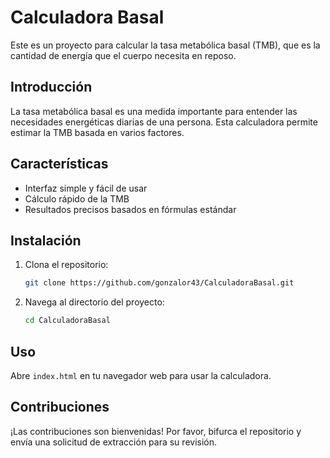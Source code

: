 # Calculadora Basal

Este es un proyecto para calcular la tasa metabólica basal (TMB), que es la cantidad de energía que el cuerpo necesita en reposo.

## Introducción
La tasa metabólica basal es una medida importante para entender las necesidades energéticas diarias de una persona. Esta calculadora permite estimar la TMB basada en varios factores.

## Características
- Interfaz simple y fácil de usar
- Cálculo rápido de la TMB
- Resultados precisos basados en fórmulas estándar

## Instalación
1. Clona el repositorio:
    ```bash
    git clone https://github.com/gonzalor43/CalculadoraBasal.git
    ```
2. Navega al directorio del proyecto:
    ```bash
    cd CalculadoraBasal
    ```

## Uso
Abre `index.html` en tu navegador web para usar la calculadora.

## Contribuciones
¡Las contribuciones son bienvenidas! Por favor, bifurca el repositorio y envía una solicitud de extracción para su revisión.

